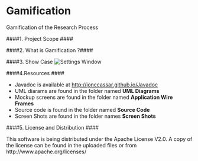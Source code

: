 Gamification
============

Gamification of the Research Process

####1. Project Scope ####

####2. What is Gamification ?####

####3. Show Case
![Settings Window](https://raw2.github.com/jonccassar/Gamification/master/Screen%20Shots/pic1.png)

####4.Resources ####
* Javadoc is available at http://jonccassar.github.io/Javadoc
* UML diarams are found in the folder named __UML Diagrams__
* Mockup screens are found in the folder named __Application Wire Frames__
* Source code is found in the folder named __Source Code__
* Screen Shots are found in the folder names __Screen Shots__

####5. License and Distribution ####
<p> This software is being distributed under the Apache License V2.0. A copy of the license can be found in the uploaded files or from http://www.apache.org/licenses/</p>


